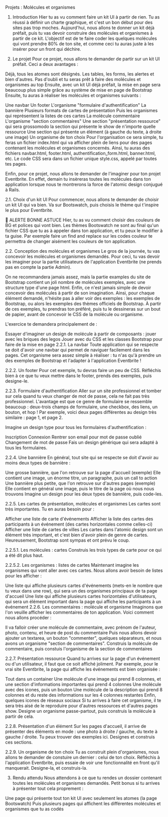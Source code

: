 Projets : Molécules et organismes
  
1. Introduction
Hier tu as vu comment faire un kit UI à partir de rien. Tu as réussi à définir un charte graphique, et c'est un bon début pour des sites pas trop moches. Aujourd'hui, nous allons te donner un kit déjà préfait, puis tu vas devoir construire des molécules et organismes à partir de ce kit. L'objectif est de te faire coder les quelques molécules qui vont prendre 80% de ton site, et comme ceci tu auras juste à les insérer pour un front qui déchire.

2. Le projet
Pour ce projet, nous allons te demander de partir sur un kit UI préfait. Ceci a deux avantages :

Déjà, tous les atomes sont désignés. Les tables, les forms, les alertes et bien d'autres. Pas d'oubli et tu seras prêt à faire des molécules et organismes au top
Ensuite, avec un kit UI déjà préfait, la mise en page sera beaucoup plus simple grâce au système de mise en page de Bootstrap
Ensuite, tu auras à réaliser les molécules et organismes suivants :

Une navbar
Un footer
L'organisme "formulaire d'authentification"
La bannière
Plusieurs formats de cartes de présentation
Puis les organismes qui représentent la listes de ces cartes
La molécule commentaire
L'organisme "section commentaires"
Une section "présentation ressource" qui sera grossomodo la section qui présente le show de n'importe quelle ressource
Une section qui présente un élément (à gauche du texte, à droite une image)
Un organisme de ton choix
Pour l'organisation ce sera simple, tu feras un fichier index.html qui va afficher plein de liens pour des pages contenant les molécules et organismes concernés. Ainsi, tu auras des fichiers navbar.html, footer.html, authentification_form.html, banner.html, etc. Le code CSS sera dans un fichier unique style.css, appelé par toutes tes pages.

Enfin, pour ce projet, nous allons te demander de l'imaginer pour ton projet Eventbrite. En effet, demain tu insèreras toutes les molécules dans ton application lorsque nous te montrerons la force de l'atomic design conjugué à Rails.

2.1. Choix d'un kit UI
Pour commencer, nous allons te demander de choisir un kit UI qui va bien. Va sur Bootswatch, puis choisis le thème qui t'inspire le plus pour Eventbrite.

🚀 ALERTE BONNE ASTUCE
Hier, tu as vu comment choisir des couleurs de BG et polices qui vont bien. Les thèmes Bootswatch ne sont au final qu'un fichier CSS que tu as à appeler dans ton application, et tu peux le modifier à ta guise. Par exemple faire un find and replace sur les codes couleur te permettra de changer aisément les couleurs de ton application.

2.2. Conception des molécules et organismes
Le gros de la journée, tu vas concevoir les molécules et organismes demandés. Pour ceci, tu vas devoir les imaginer pour la partie utilisateurs de l'application Eventbrite (ne prends pas en compte la partie Admin).

On ne recommandera jamais assez, mais la partie examples du site de Bootstrap contient un joli nombre de molécules exemples, avec une structure type d'une page html. Enfin, ce n'est jamais simple de devoir concevoir des molécules à partir de son imagination. Ainsi, pour chaque élément demandé, n'hésite pas à aller voir des exemples : les exemples de Bootstrap, ou alors les exemples des thèmes officiels de Bootstrap. À partir de ces exemples, tu prendras ton préféré, puis tu le dessineras sur un bout de papier, avant de concevoir le CSS de la molécule ou organisme.

L'exercice te demandera principalement de :

Essayer d'imaginer un design de molécule à partir de composants : jouer avec les briques des legos
Jouer avec du CSS et les classes Bootstrap pour faire de la mise en page
2.2.1. La navbar
Toute application qui se respecte se doit d'avoir une navbar qui permet de naviguer facilement dans les pages. Cet organisme sera assez simple à réaliser : tu n'as qu'à prendre un des exemples de Bootstrap et l'adapter à l'application Eventbrite !

2.2.2. Un footer
Pour cet exemple, tu devras faire un peu de CSS. Réfléchis bien à ce que tu veux mettre dans le footer, prends des exemples, puis designe-le.

2.2.3. Formulaire d'authentification
Aller sur un site professionnel et tomber sur cela quand tu veux changer de mot de passe, cela ne fait pas très professionnel. L'avantage est que ce genre de formulaire se ressemble beaucoup : deux-trois champs de formulaire, une checkbox, des liens, un bouton, et hop ! Par exemple, voici deux pages différentes au design très similaire : page 1, et page 2.

Imagine un design type pour tous les formulaires d'authentification :

Inscription
Connexion
Rentrer son email pour mot de passe oublié
Changement de mot de passe
Fais un design générique qui sera adapté à tous les formulaires.

2.2.4. Une bannière
En général, tout site qui se respecte se doit d'avoir au moins deux types de bannière :

Une grosse bannière, que l'on retrouve sur la page d'accueil (exemple)
Elle contient une image, un énorme titre, un paragraphe, puis un call to action
Une bannière plus petite, que l'on retrouve sur d'autres pages (exemple)
Elle contient en général une image, puis le titre de la page où nous nous trouvons
Imagine un design pour les deux types de bannière, puis code-les.

2.2.5. Les cartes de présentation, molécules et organismes
Les cartes sont très importantes. Tu en auras besoin pour :

Afficher une liste de carte d'événements
Afficher la liste des cartes des participants à un événement (des cartes horizontales comme celles-ci)
Afficher une liste de cartes de villes
Les cartes dans l'atomic design sont un élément très important, et c'est bien d'avoir plein de genre de cartes. Heureusement, Bootstrap sont sympas et ont prévu le coup.

2.2.5.1. Les molécules : cartes
Construis les trois types de carte pour ce qui a été dit plus haut.

2.2.5.2. Les organismes : listes de cartes
Maintenant imagine les organismes qui vont aller avec ces cartes. Nous allons avoir besoin de listes pour les afficher :

Une liste qui affiche plusieurs cartes d'événements (mets-en le nombre que tu veux dans une row), qui sera un des organismes principaux de ta page d'accueil
Une liste qui affiche plusieurs cartes horizontales d'utilisateurs, qui sera un élément important dans la page qui affiche les participants à un événement
2.2.6. Les commentaires : molécule et organisme
Imaginons que l'on veuille afficher les commentaires de ton application. Voici comment nous allons procéder :

Il va falloir créer une molécule de commentaire, avec prénom de l'auteur, photo, contenu, et heure de post du commentaire
Puis nous allons devoir ajouter un textarea, un bouton "commenter", quelques séparateurs, et nous avons un organisme "section de commentaires".
Construis la molécule de commentaire, puis constuis l'organisme de la section de commentaires

2.2.7. Présentation ressource
Quand tu arrives sur la page d'un événement ou d'un utilisateur, il faut que ce soit affiché joliment. Par exemple, pour le vrai site Eventbrite, la page qui affiche les événements est bien organisée :

Tout dans un container
Une molécule d'une image qui prend 8 colonnes, et une section d'informations importantes qui prend 4 colonnes
Une molécule avec des icones, puis un bouton
Une molécule de la description qui prend 8 colonnes et du reste des informations sur les 4 colonnes restantes
Enfin, quelques icones de réseaux sociaux
Si tu arrives à faire cet organisme, il te sera très aisé de le reproduire pour d'autres ressources et d'autres pages show. Designe un organisme passe-partout, puis construis la molécule à partir de cela.

2.2.8. Présentation d'un élément
Sur les pages d'accueil, il arrive de présenter des éléments en mode : une photo à droite / gauche, du texte à gauche / droite. Tu peux trouver des exemples ici. Designes et construis ces sections.

2.2.9. Un organisme de ton choix
Tu as construit plein d'organismes, nous allons te demander de constuire un dernier : celui de ton choix. Réfléchis à l'application Eventbrite, puis essaie de voir une fonctionnalité en front qu'il manquerait. Designe-la, et construis-la.

3. Rendu attendu
Nous attendons à ce que tu rendes un dossier contenant toutes les molécules et organismes demandés. Petit bonus si tu arrives à présenter tout cela proprement :

Une page qui présente tout ton kit UI avec seulement les atomes (la page Bootswatch)
Puis plusieurs pages qui affichent les différentes molécules et organismes que tu as codés
